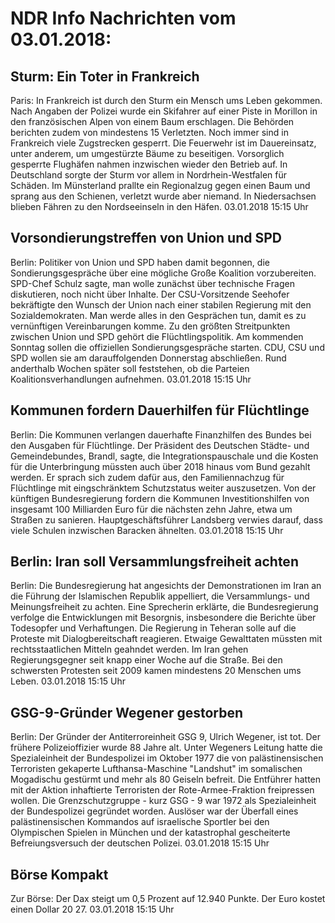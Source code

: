 # NDR Info Nachrichten vom 03.01.2018:


## Sturm: Ein Toter in Frankreich
Paris: In Frankreich ist durch den Sturm ein Mensch ums Leben gekommen. Nach Angaben der Polizei wurde ein Skifahrer auf einer Piste in Morillon in den französischen Alpen von einem Baum erschlagen. Die Behörden berichten zudem von mindestens 15 Verletzten. Noch immer sind in Frankreich viele Zugstrecken gesperrt. Die Feuerwehr ist im Dauereinsatz, unter anderem, um umgestürzte Bäume zu beseitigen. Vorsorglich gesperrte Flughäfen nahmen inzwischen wieder den Betrieb auf. In Deutschland sorgte der Sturm vor allem in Nordrhein-Westfalen für Schäden. Im Münsterland prallte ein Regionalzug gegen einen Baum und sprang aus den Schienen, verletzt wurde aber niemand. In Niedersachsen blieben Fähren zu den Nordseeinseln in den Häfen. 03.01.2018 15:15 Uhr 

## Vorsondierungstreffen von Union und SPD
Berlin: Politiker von Union und SPD haben damit begonnen, die Sondierungsgespräche über eine mögliche Große Koalition vorzubereiten. SPD-Chef Schulz sagte, man wolle zunächst über technische Fragen diskutieren, noch nicht über Inhalte. Der CSU-Vorsitzende Seehofer bekräftigte den Wunsch der Union nach einer stabilen Regierung mit den Sozialdemokraten. Man werde alles in den Gesprächen tun, damit es zu vernünftigen Vereinbarungen komme. Zu den größten Streitpunkten zwischen Union und SPD gehört die Flüchtlingspolitik. Am kommenden Sonntag sollen die offiziellen Sondierungsgespräche starten. CDU, CSU und SPD wollen sie am darauffolgenden Donnerstag abschließen. Rund anderthalb Wochen später soll feststehen, ob die Parteien Koalitionsverhandlungen aufnehmen. 03.01.2018 15:15 Uhr 

## Kommunen fordern Dauerhilfen für Flüchtlinge
Berlin: Die Kommunen verlangen dauerhafte Finanzhilfen des Bundes bei den Ausgaben für Flüchtlinge. Der Präsident des Deutschen Städte- und Gemeindebundes, Brandl, sagte, die Integrationspauschale und die Kosten für die Unterbringung müssten auch über 2018 hinaus vom Bund gezahlt werden. Er sprach sich zudem dafür aus, den Familiennachzug für Flüchtlinge mit eingschränktem Schutzstatus weiter auszusetzen. Von der künftigen Bundesregierung fordern die Kommunen Investitionshilfen von insgesamt 100 Milliarden Euro für die nächsten zehn Jahre, etwa um Straßen zu sanieren. Hauptgeschäftsführer Landsberg verwies darauf, dass viele Schulen inzwischen Baracken ähnelten. 03.01.2018 15:15 Uhr 

## Berlin: Iran soll Versammlungsfreiheit achten
Berlin: Die Bundesregierung hat angesichts der Demonstrationen im Iran an die Führung der Islamischen Republik appelliert, die Versammlungs- und Meinungsfreiheit zu achten. Eine Sprecherin erklärte, die Bundesregierung verfolge die Entwicklungen mit Besorgnis, insbesondere die Berichte über Todesopfer und Verhaftungen. Die Regierung in Teheran solle auf die Proteste mit Dialogbereitschaft reagieren. Etwaige Gewalttaten müssten mit rechtsstaatlichen Mitteln geahndet werden. Im Iran gehen Regierungsgegner seit knapp einer Woche auf die Straße. Bei den schwersten Protesten seit 2009 kamen mindestens 20 Menschen ums Leben. 03.01.2018 15:15 Uhr 

## GSG-9-Gründer Wegener gestorben
Berlin: Der Gründer der Antiterroreinheit GSG 9, Ulrich Wegener, ist tot. Der frühere Polizeioffizier wurde 88 Jahre alt. Unter Wegeners Leitung hatte die Spezialeinheit der Bundespolizei im Oktober 1977 die von  palästinensischen Terroristen gekaperte Lufthansa-Maschine "Landshut" im somalischen Mogadischu gestürmt und mehr als 80 Geiseln befreit. Die Entführer hatten mit der Aktion inhaftierte Terroristen der  Rote-Armee-Fraktion freipressen wollen. Die Grenzschutzgruppe - kurz GSG - 9 war 1972 als Spezialeinheit der Bundespolizei gegründet worden. Auslöser war der Überfall eines palästinensischen Kommandos auf israelische Sportler bei den Olympischen Spielen in München und der katastrophal gescheiterte Befreiungsversuch der deutschen Polizei. 03.01.2018 15:15 Uhr 

## Börse Kompakt
Zur Börse: Der Dax steigt um 0,5 Prozent auf 12.940 Punkte. Der Euro kostet einen Dollar 20 27. 03.01.2018 15:15 Uhr 
